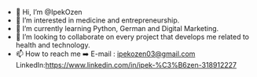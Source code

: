 - 👋 Hi, I’m @IpekOzen
- 👀 I’m interested in medicine and entrepreneurship.
- 🌱 I’m currently learning Python, German and Digital Marketing.
- 💞️ I’m looking to collaborate on every project that develops me related to health and technology.
- 📫 How to reach me ➡️ 
E-mail : ipekozen03@gmail.com
LinkedIn:https://www.linkedin.com/in/ipek-%C3%B6zen-318912227

<!---
IpekOzen/IpekOzen is a ✨ special ✨ repository because its `README.md` (this file) appears on your GitHub profile.
You can click the Preview link to take a look at your changes.
--->
